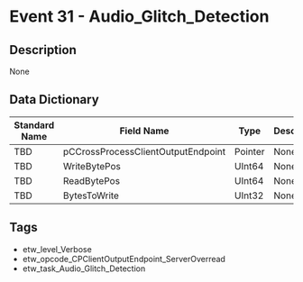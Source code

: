 # Event 31 - Audio_Glitch_Detection

## Description
None

## Data Dictionary
|Standard Name|Field Name|Type|Description|Sample Value|
|---|---|---|---|---|
|TBD|pCCrossProcessClientOutputEndpoint|Pointer|None|`None`|
|TBD|WriteBytePos|UInt64|None|`None`|
|TBD|ReadBytePos|UInt64|None|`None`|
|TBD|BytesToWrite|UInt32|None|`None`|

## Tags
* etw_level_Verbose
* etw_opcode_CPClientOutputEndpoint_ServerOverread
* etw_task_Audio_Glitch_Detection